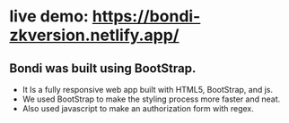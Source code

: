 # live demo: https://bondi-zkversion.netlify.app/
## Bondi was built using BootStrap.
+ It Is a fully responsive web app built with HTML5, BootStrap, and js.
+ We used BootStrap to make the styling process more faster and neat.
+ Also used javascript to make an authorization form with regex.

